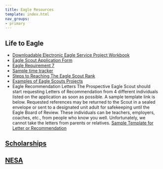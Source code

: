```yaml
---
title: Eagle Resources
template: index.html
nav_groups:
- primary
---
```


## <b>Life to Eagle</b>
- [Downloadable Electronic Eagle Service Project Workbook](http://www.scouting.org/scoutsource/BoyScouts/AdvancementandAwards/EagleWorkbookProcedures.aspx)
- [Eagle Scout Application Form](https://www.scouting.org/wp-content/uploads/2025/01/512-72825-Eagle-Scout-Application.pdf)
- [Eagle Requirement 7](./content/Eagle-Req7.docx)
- [Sample time tracker](./content/Russ%20eagle%20scout%20work%20logs.pdf)
- [Steps to Reaching The Eagle Scout Rank](./content/Steps%20to%20Reaching%20the%20Eagle%20Scout%20Rank%202019.docx)
- [Examples of Eagle Scouts Projects](./content/Eagle%20Scout%20Service%20Projects.pdf)
- Eagle Recommendation Letters
    The Prospective Eagle Scout should start requesting Letters of Recommendation from 4 different individuals listed on the application as soon as possible. A sample template link is below. Requested references may be returned to the Scout in a sealed envelope or sent to a designated unit adult for safekeeping until the Eagle Board of Review.
    These individuals can be teachers, employers, coaches, etc., from people who know you well. Unfortunately, we cannot take the letters from parents or relatives.
    [Sample Template for Letter or Recommendation](https://www.monmouthcouncilscouting.org/files/56487/letter-of-recommendation-2025)

## <b>[Scholarships](https://nesa.org/for-eagle-scouts/scholarships/)</b>

## <b>[NESA](http://www.nesa.org/)</b>
